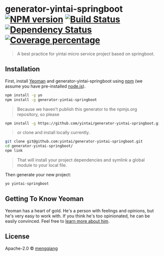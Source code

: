 # generator-yintai-springboot [![NPM version][npm-image]][npm-url] [![Build Status][travis-image]][travis-url] [![Dependency Status][daviddm-image]][daviddm-url] [![Coverage percentage][coveralls-image]][coveralls-url]
> A best practice for yintai micro service project based on springboot.

## Installation

First, install [Yeoman](http://yeoman.io) and generator-yintai-springboot using [npm](https://www.npmjs.com/) (we assume you have pre-installed [node.js](https://nodejs.org/)).

```bash
npm install -g yo
npm install -g generator-yintai-springboot
```

> Because we haven't publish this generator to the npmjs.org repository, so please 
>
```bash
npm install -g https://github.com/yintai/generator-yintai-springboot.git
```

> or clone and install locally currently.
>
```bash
git clone git@github.com:yintai/generator-yintai-springboot.git
cd generator-yintai-springboot/
npm link
```

> That will install your project dependencies and symlink a global module to your local file. 

Then generate your new project:

```bash
yo yintai-springboot
```

## Getting To Know Yeoman

Yeoman has a heart of gold. He&#39;s a person with feelings and opinions, but he&#39;s very easy to work with. If you think he&#39;s too opinionated, he can be easily convinced. Feel free to [learn more about him](http://yeoman.io/).

## License

Apache-2.0 © [mengqiang](https://github.com/mengqiang81)


[npm-image]: https://badge.fury.io/js/generator-yintai-springboot.svg
[npm-url]: https://npmjs.org/package/generator-yintai-springboot
[travis-image]: https://travis-ci.org/yintai/generator-yintai-springboot.svg?branch=master
[travis-url]: https://travis-ci.org/yintai/generator-yintai-springboot
[daviddm-image]: https://david-dm.org/yintai/generator-yintai-springboot.svg?theme=shields.io
[daviddm-url]: https://david-dm.org/yintai/generator-yintai-springboot
[coveralls-image]: https://coveralls.io/repos/yintai/generator-yintai-springboot/badge.svg
[coveralls-url]: https://coveralls.io/r/yintai/generator-yintai-springboot
